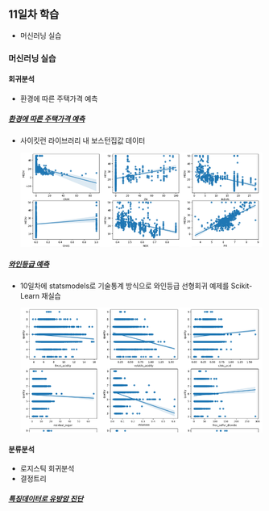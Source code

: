 ## 11일차 학습
- 머신러닝 실습

### 머신러닝 실습

#### 회귀분석
- 환경에 따른 주택가격 예측

##### [환경에 따른 주택가격 예측](https://github.com/KangJeoungMi/Bigdata-analysis-2024/blob/main/DAY11/da23_%EB%B3%B4%EC%8A%A4%ED%84%B4%EC%A3%BC%ED%83%9D%EA%B0%80%EA%B2%A9_%ED%9A%8C%EA%B7%80%EB%B6%84%EC%84%9D.ipynb)
- 사이킷런 라이브러리 내 보스턴집값 데이터

    ![결과산점도](https://raw.githubusercontent.com/KangJeoungMi/bigdata-analysis-2024/main/images/ba016.png)

##### [와인등급 예측](https://github.com/KangJeoungMi/Bigdata-analysis-2024/blob/main/DAY11/da24_%EC%99%80%EC%9D%B8%ED%92%88%EC%A7%88%EB%93%B1%EA%B8%89_%ED%9A%8C%EA%B7%80%EB%B6%84%EC%84%9D.ipynb)
- 10일차에 statsmodels로 기술통계 방식으로 와인등급 선형회귀 예제를 Scikit-Learn 재실습

    ![결과산점도](https://raw.githubusercontent.com/KangJeoungMi/bigdata-analysis-2024/main/images/ba015.png)

#### 분류분석
- 로지스틱 회귀분석
- 결정트리

##### [특징데이터로 유방암 진단](https://github.com/KangJeoungMi/Bigdata-analysis-2024/blob/main/DAY11/da25_%EC%9C%A0%EB%B0%A9%EC%95%94%EC%A7%84%EB%8B%A8_%EB%A1%9C%EC%A7%80%EC%8A%A4%ED%8B%B1%ED%9A%8C%EA%B7%80%EB%B6%84%EC%84%9D.ipynb)
